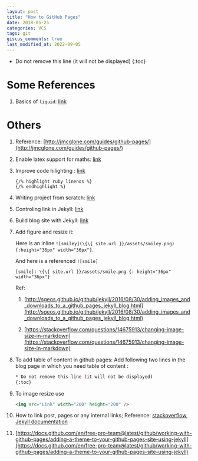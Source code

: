 ```yaml
---
layout: post
title: "How to GitHub Pages"
date: 2018-05-25
categories: VCS
tags: git
giscus_comments: true
last_modified_at: 2022-09-05
---
```


- Do not remove this line (it will not be displayed)
  {:toc}

# Some References

1. Basics of `liquid`: [link](https://shopify.github.io/liquid/)

# Others

1. Reference: [http://jmcglone.com/guides/github-pages/](http://jmcglone.com/guides/github-pages/)

2. Enable latex support for maths: [link](http://blog.lostinmyterminal.com/webpages/2015/01/09/math-support-in-jekyll.html)

3. Improve code hilighting : [link](https://demisx.github.io/jekyll/2014/01/13/improve-code-highlighting-in-jekyll.html)

   ```
   {/% highlight ruby linenos %}
   {/% endhighlight %}
   ```

4. Writing project from scratch: [link](https://www.zeolearn.com/magazine/github-pages-with-jekyll-scratch-up-your-own-blog)

5. Controling link in Jekyll: [link](https://www.digitalocean.com/community/tutorials/controlling-urls-and-links-in-jekyll)

6. Build blog site with Jekyll: [link](https://www.smashingmagazine.com/2014/08/build-blog-jekyll-github-pages/)

7. Add figure and resize it:

   Here is an inline `![smiley](\{\{ site.url }}/assets/smiley.png){:height="36px" width="36px"}`.

   And here is a referenced `![smile]`

   `[smile]: \{\{ site.url }}/assets/smile.png {: height="36px" width="36px"}`

   Ref:

   1. [http://sgeos.github.io/github/jekyll/2016/08/30/adding_images_and_downloads_to_a_github_pages_jekyll_blog.html](http://sgeos.github.io/github/jekyll/2016/08/30/adding_images_and_downloads_to_a_github_pages_jekyll_blog.html)

   2. [https://stackoverflow.com/questions/14675913/changing-image-size-in-markdown](https://stackoverflow.com/questions/14675913/changing-image-size-in-markdown)

8. To add table of content in github pages:
   Add following two lines in the blog page in which you need table of content :

   ```sh
   * Do not remove this line (it will not be displayed)
   {:toc}
   ```

9. To image resize use

   ```html
   <img src="Link" width="200" height="200" />
   ```

10. How to link post, pages or any internal links; Reference: [stackoverflow](https://stackoverflow.com/a/41213193), [Jekyll documentation](https://jekyllrb.com/docs/liquid/tags/#links)

11. [https://docs.github.com/en/free-pro-team@latest/github/working-with-github-pages/adding-a-theme-to-your-github-pages-site-using-jekyll](https://docs.github.com/en/free-pro-team@latest/github/working-with-github-pages/adding-a-theme-to-your-github-pages-site-using-jekyll)
